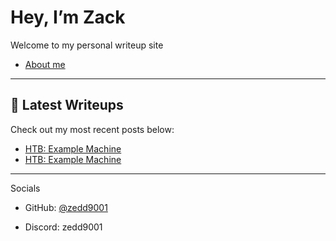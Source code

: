 # Hey, I’m Zack

Welcome to my personal writeup site
- [About me](/about.md)
---

## 🧠 Latest Writeups
Check out my most recent posts below:

- [HTB: Example Machine](posts/htb-example-machine.md)
- [HTB: Example Machine](posts/htb-example-machine.md)
---

Socials  
- GitHub: [@zedd9001](https://github.com/zedd9001)

- Discord: zedd9001
